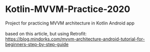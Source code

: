 # Kotlin-MVVM-Practice-2020

Project for practicing MVVM architecture in Kotlin Android app
<br>
<br>
based on this article, but using Retrofit:
<br>
https://blog.mindorks.com/mvvm-architecture-android-tutorial-for-beginners-step-by-step-guide
<br>

<!-- Templates for readme checklist -->
<!-- 
# Roadmap
- [x] Add Changelog
- [x] Add back to top links
- [ ] Add Additional Templates w/ Examples
- [ ] Add "components" document to easily copy & paste sections of the readme
- [ ] Multi-language Support
    - [ ] Chinese
    - [ ] Spanish
   
   -->

